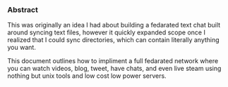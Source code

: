 ### Abstract
This was originally an idea I had about building a fedarated text chat built around syncing text files, however it quickly expanded scope once I realized that I could sync directories, which can contain literally anything you want.

This document outlines how to impliment a full fedarated network where you can watch videos, blog, tweet, have chats, and even live steam using nothing but unix tools and low cost low power servers.
